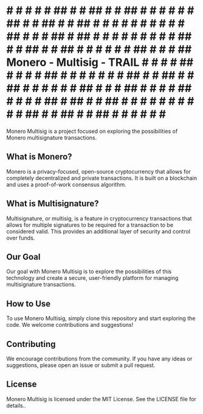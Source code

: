  # # # # # # ##  # # ## # #   ## # #   # # # # ##  # # ## # #  ## # #  # #  # # # #  # # ## #  # # ## #  ## # # # # # # # # # ##  # # ## # #  ## # #  # #  # # ## #  # # ##      Monero   -   Multisig   -  TRAIL   # # #  # ## # # #  # ## #  # # # # # # ##  # # ## # #  ## # #  # #  # # ## #  # # ## # #  # # ##  # # # # ## # ## #   # ## # # # # # #  # # # # ##  # # ## # #  ## # #  # #  # # #
 
Monero Multisig is a project focused on exploring the possibilities of Monero multisignature transactions.

## What is Monero?
Monero is a privacy-focused, open-source cryptocurrency that allows for completely decentralized and private transactions. It is built on a blockchain and uses a proof-of-work consensus algorithm.

## What is Multisignature?
Multisignature, or multisig, is a feature in cryptocurrency transactions that allows for multiple signatures to be required for a transaction to be considered valid. This provides an additional layer of security and control over funds.

## Our Goal
Our goal with Monero Multisig is to explore the possibilities of this technology and create a secure, user-friendly platform for managing multisignature transactions.

## How to Use
To use Monero Multisig, simply clone this repository and start exploring the code. We welcome contributions and suggestions!

## Contributing
We encourage contributions from the community. If you have any ideas or suggestions, please open an issue or submit a pull request.

## License
Monero Multisig is licensed under the MIT License. See the LICENSE file for details..
